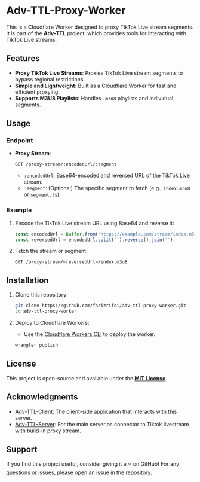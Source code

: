 # Adv-TTL-Proxy-Worker

This is a Cloudflare Worker designed to proxy TikTok Live stream segments. It is part of the **Adv-TTL** project, which provides tools for interacting with TikTok Live streams.

## Features

- **Proxy TikTok Live Streams**: Proxies TikTok Live stream segments to bypass regional restrictions.
- **Simple and Lightweight**: Built as a Cloudflare Worker for fast and efficient proxying.
- **Supports M3U8 Playlists**: Handles `.m3u8` playlists and individual segments.

## Usage

### Endpoint

- **Proxy Stream**:
  ```
  GET /proxy-stream/:encodedUrl/:segment
  ```
  - `:encodedUrl`: Base64-encoded and reversed URL of the TikTok Live stream.
  - `:segment`: (Optional) The specific segment to fetch (e.g., `index.m3u8` or `segment.ts`).

### Example

1. Encode the TikTok Live stream URL using Base64 and reverse it:

   ```javascript
   const encodedUrl = Buffer.from('https://example.com/stream/index.m3u8').toString('base64');
   const reversedUrl = encodedUrl.split('').reverse().join('');
   ```

2. Fetch the stream or segment:
   ```
   GET /proxy-stream/<reversedUrl>/index.m3u8
   ```

## Installation

1. Clone this repository:

   ```bash
   git clone https://github.com/farizrifqi/adv-ttl-proxy-worker.git
   cd adv-ttl-proxy-worker
   ```

2. Deploy to Cloudflare Workers:
   - Use the [Cloudflare Workers CLI](https://developers.cloudflare.com/workers/cli-wrangler) to deploy the worker.
   ```bash
   wrangler publish
   ```

## License

This project is open-source and available under the **[MIT License](https://opensource.org/licenses/MIT)**.

## Acknowledgments

- [Adv-TTL-Client](https://github.com/farizrifqi/adv-ttl-client): The client-side application that interacts with this server.
- [Adv-TTL-Server](https://github.com/farizrifqi/adv-ttl-server): For the main server as connector to Tiktok livestream with build-in proxy stream.

## Support

If you find this project useful, consider giving it a ⭐ on GitHub! For any questions or issues, please open an issue in the repository.
